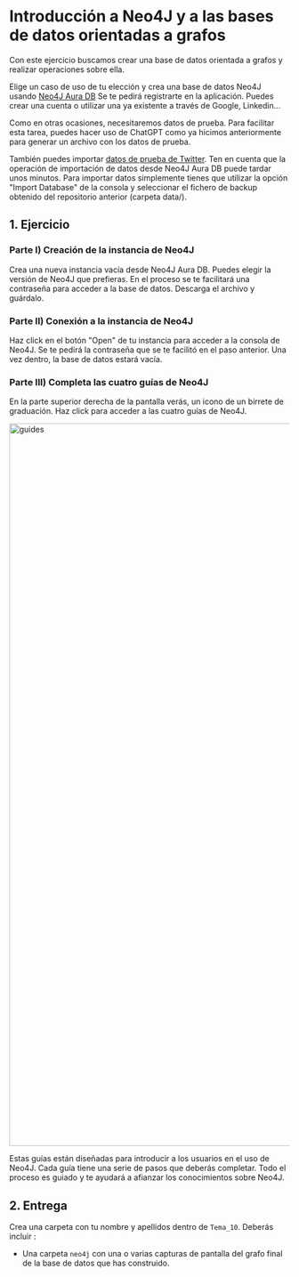 # Introducción a Neo4J y a las bases de datos orientadas a grafos

Con este ejercicio buscamos crear una base de datos orientada a grafos y realizar operaciones sobre ella.

Elige un caso de uso de tu elección y crea una base de datos Neo4J usando [Neo4J Aura DB](https://console.neo4j.io) Se te pedirá registrarte en la aplicación. Puedes crear una cuenta o utilizar una ya existente a través de Google, Linkedin...

Como en otras ocasiones, necesitaremos datos de prueba. Para facilitar esta tarea, puedes hacer uso de ChatGPT como ya hicimos anteriormente para generar un archivo con los datos de prueba.

También puedes importar [datos de prueba de Twitter](https://github.com/neo4j-graph-examples/twitter-v2). Ten en cuenta que la operación de importación de datos desde Neo4J Aura DB puede tardar unos minutos. Para importar datos simplemente tienes que utilizar la opción "Import Database" de la consola y seleccionar el fichero de backup obtenido del repositorio anterior (carpeta data/).

## 1. Ejercicio

### Parte I) Creación de la instancia de Neo4J

Crea una nueva instancia vacía desde Neo4J Aura DB. Puedes elegir la versión de Neo4J que prefieras. En el proceso se te facilitará una contraseña para acceder a la base de datos. Descarga el archivo y guárdalo.

### Parte II) Conexión a la instancia de Neo4J

Haz click en el botón "Open" de tu instancia para acceder a la consola de Neo4J. Se te pedirá la contraseña que se te facilitó en el paso anterior. Una vez dentro, la base de datos estará vacía.

### Parte III) Completa las cuatro guías de Neo4J 

En la parte superior derecha de la pantalla verás, un icono de un birrete de graduación. Haz click para acceder a las cuatro guías de Neo4J.

<img width="1299" alt="guides" src="https://github.com/UnirCs/BBDDA-GLOBAL/assets/115072043/80801e79-6756-493e-a8b7-b744b4a26392">

Estas guías están diseñadas para introducir a los usuarios en el uso de Neo4J. Cada guía tiene una serie de pasos que deberás completar. Todo el proceso es guiado y te ayudará a afianzar los conocimientos sobre Neo4J.

## 2. Entrega

Crea una carpeta con tu nombre y apellidos dentro de ``Tema_10``. Deberás incluir :

- Una carpeta ``neo4j`` con una o varias capturas de pantalla del grafo final de la base de datos que has construido.
